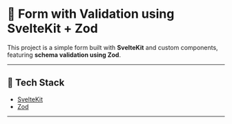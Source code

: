 # 📝 Form with Validation using SvelteKit + Zod

This project is a simple form built with **SvelteKit** and custom components, featuring **schema validation using Zod**.

---

## 🚀 Tech Stack

- [SvelteKit](https://kit.svelte.dev/)
- [Zod](https://zod.dev/)

---
